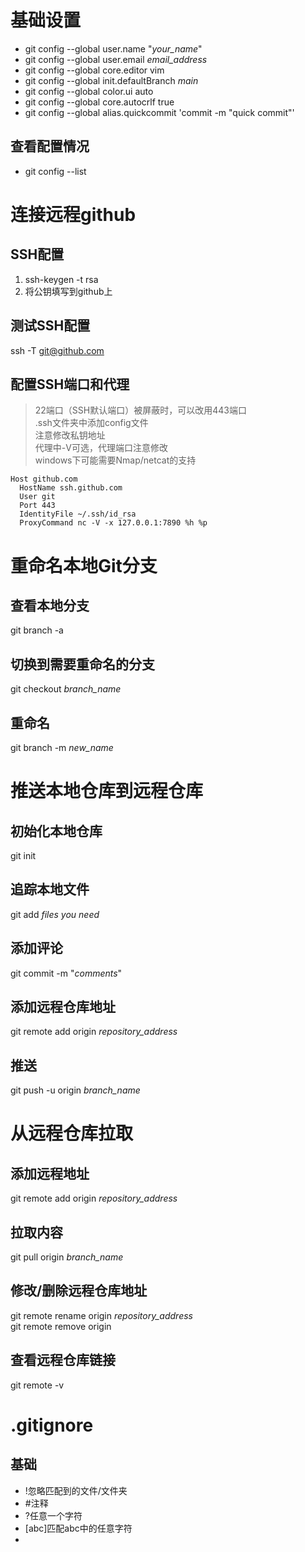 # 基础设置
- git config --global user.name "*your_name*"
- git config --global user.email *email_address*
- git config --global core.editor vim
- git config --global init.defaultBranch *main*
- git config --global color.ui auto
- git config --global core.autocrlf true
- git config --global alias.quickcommit 'commit -m "quick commit"'
## 查看配置情况
- git config --list

# 连接远程github
## SSH配置
1. ssh-keygen -t rsa
2. 将公钥填写到github上
## 测试SSH配置
ssh -T git@github.com
## 配置SSH端口和代理
>22端口（SSH默认端口）被屏蔽时，可以改用443端口<br>
>.ssh文件夹中添加config文件<br>
>注意修改私钥地址<br>
>代理中-V可选，代理端口注意修改<br>
>windows下可能需要Nmap/netcat的支持<br>
```
Host github.com
  HostName ssh.github.com
  User git
  Port 443
  IdentityFile ~/.ssh/id_rsa
  ProxyCommand nc -V -x 127.0.0.1:7890 %h %p
````

# 重命名本地Git分支
## 查看本地分支
git branch -a
## 切换到需要重命名的分支
git checkout *branch_name*
## 重命名
git branch -m *new_name*

# 推送本地仓库到远程仓库
## 初始化本地仓库
git init
## 追踪本地文件
git add *files you need*
## 添加评论
git commit -m "*comments*"
## 添加远程仓库地址
git remote add origin *repository_address*
## 推送
git push -u origin *branch_name*

# 从远程仓库拉取
## 添加远程地址
git remote add origin *repository_address*
## 拉取内容
git pull origin *branch_name*
## 修改/删除远程仓库地址
git remote rename origin *repository_address*<br>
git remote remove origin
## 查看远程仓库链接
git remote -v

# .gitignore
## 基础
- !忽略匹配到的文件/文件夹
- #注释
- ?任意一个字符
- [abc]匹配abc中的任意字符
- 

